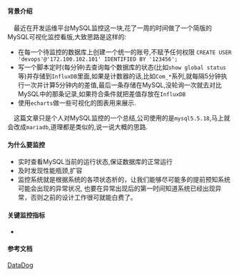 #### 背景介绍

&emsp;最近在开发运维平台MySQL监控这一块,花了一周的时间做了一个简版的MySQL可视化监控看版,大致思路是这样的:

* 在每一个待监控的数据库上创建一个统一的账号,不赋予任何权限
 `CREATE USER 'devops'@'172.100.102.101' IDENTIFIED BY '123456';`
* 写一个脚本定时(每分钟)去查询每个数据库的状态(比如`show global status`等)并存储到`InfluxDB`里面,如果是计数器的话,比如`Com_*`系列,就每隔5分钟执行一次并计算5分钟内的差值,最后一条存储在MySQL,没轮询一次就去对比MySQL中的那条记录,如果符合条件就把差值存放在`InfluxDB`
* 使用`echarts`做一些可视化的图表用来展示.

&emsp;这篇文章只是个人对MySQL监控的一个总结,公司使用的是`mysql5.5.18`,马上就会改成`mariadb`,道理都是类似的,说一说大概的思路.

#### 为什么要监控

* 实时查看MySQL当前的运行状态,保证数据库的正常运行
* 及时发现性能瓶颈,扩容
* 监控系统就是根据系统的各项状态析的，让我们能够尽可能多的提前预知系统可能会出现的异常状况, 也要在异常出现后的第一时间知道系统已经出现异常，否则之前的设计工作很可就能白费了。


#### 关键监控指标

*  











#### 参考文档

[DataDog](https://github.com/DataDog/the-monitor/tree/master/mysql)